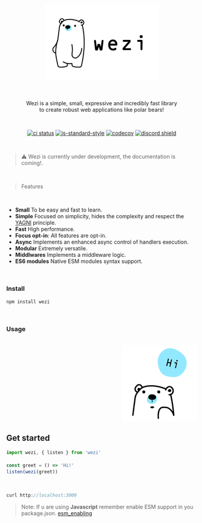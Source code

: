 <br>

<br>

<div align="center">
    <img src="https://github.com/11ume/wezi-assets/blob/main/logo.png?raw=true" width="300" height="auto"/>
</div>

<br>

<br>

<p align="center"> 
    Wezi is a simple, small, expressive and incredibly fast library 
    <br>
    to create robust web applications like polar bears! 
<p>

<br>

<div align="center">

[![ci status](https://img.shields.io/github/workflow/status/11ume/wezi/ci?style=flat&colorA=000000&colorB=000000)](https://github.com/11ume/wezi/actions?query=workflow%3Aci)
[![js-standard-style](https://img.shields.io/badge/code%20style%20-standard-standard?style=flat&colorA=000000&colorB=000000)](http://standardjs.com)
[![codecov](https://img.shields.io/badge/☂%20-coverage-☂?style=flat&colorA=000000&colorB=000000)](https://codecov.io/gh/11ume/wezi/branch/main)
[![discord shield](https://img.shields.io/discord/740090768164651008?style=flat&colorA=000000&colorB=000000&label=discord&logo=discord&logoColor=92E8FF)](https://discord.com)

</div>

<br>

> ⚠️ Wezi is currently under development, the documentation is coming!.

<br>

> Features

<br>

* **Small** To be easy and fast to learn.
* **Simple** Focused on simplicity, hides the complexity and respect the [YAGNI](https://en.wikipedia.org/wiki/You_aren%27t_gonna_need_it) principle.
* **Fast** High performance.
* **Focus opt-in**: All features are opt-in.  
* **Async** Implements an enhanced async control of handlers execution.
* **Modular** Extremely versatile.
* **Middlwares** Implements a middleware logic.
* **ES6 modules** Native ESM modules syntax support.

<br>

### Install

```bash
npm install wezi
```

<br>

### Usage

<br>

<div align="right">
    <img src="https://github.com/11ume/wezi-assets/blob/main/hi2.png?raw=true" width="200" height="auto"/>
</div>

## Get started

```ts
import wezi, { listen } from 'wezi'

const greet = () => 'Hi!'
listen(wezi(greet))
```

<br>


```ts
curl http://localhost:3000
```

> Note: If u are using **Javascript** remember enable ESM support in you package.json. [esm_enabling](https://nodejs.org/api/esm.html#esm_enabling)

